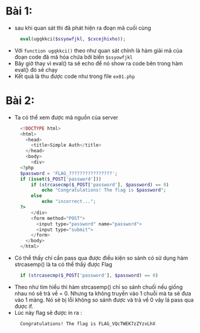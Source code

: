 # Bài 1:
  - sau khi quan sát thì đã phát hiện ra đoạn mã cuối cùng
    ```php
      eval(ugqkkci($ssyowfjkl, $cxcejhixho));
    ```
- Với `function ugqkkci()` theo như quan sát chính là hàm giải mã của đoạn code đã mã hóa chứa bởi biến `$ssyowfjkl`
- Bây giờ thay vì eval() ta sẽ echo để nó show ra code bên trong hàm eval() đó sẽ chạy
- Kết quả là thu được code như trong file `ex01.php`
# Bài 2:
- Ta có thể xem được mã nguồn của server
  ```php
    <!DOCTYPE html>
    <html>
      <head>
        <title>Simple Auth</title>
      </head>
      <body>
        <div>
    <?php
    $password = 'FLAG_????????????????';
    if (isset($_POST['password']))
        if (strcasecmp($_POST['password'], $password) == 0)
            echo "Congratulations! The flag is $password";
        else
            echo "incorrect...";
    ?>
        </div>
        <form method="POST">
          <input type="password" name="password">
          <input type="submit">
        </form>
      </body>
    </html>
  ```
- Có thể thấy chỉ cần pass qua được điều kiện so sánh có sử dụng hàm strcasemp() là ta có thể thấý được Flag
  ```php
    if (strcasecmp($_POST['password'], $password) == 0)
  ```
- Theo như tìm hiểu thì hàm strcasemp() chỉ so sánh chuối nếu giống nhau nó sẽ trả về = 0. Nhưng ta không truyền vào 1 chuỗi mà ta sẽ đưa vào 1 mảng. Nó sẽ bị lỗi không so sánh được và trả về 0 vây lá pass qua được if.
- Lúc này flag sẽ được in ra :
  ```
    Congratulations! The flag is FLAG_VQcTWEK7zZYzvLhX
  ```
